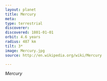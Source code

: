 ```yaml
---
layout: planet
title: Mercury
meta: 
type: terrestrial
discoverer: 
discovered: 1801-01-01
orbit: 4.6 years
radius: 487 km
tilt: 3*
image: Mercury.jpg
source: http://en.wikipedia.org/wiki/Mercury

---
```


*Mercury*